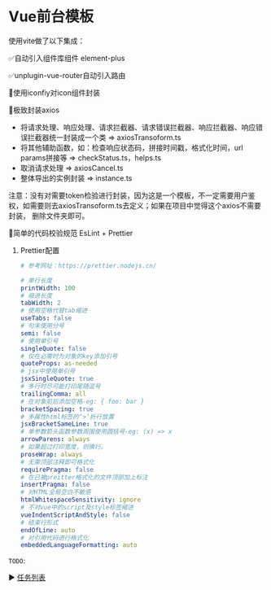 # Vue前台模板

使用vite做了以下集成：

✅自动引入组件库组件 element-plus

✅unplugin-vue-router自动引入路由

🔨使用iconfiy对icon组件封装

🔨极致封装axios

* 将请求处理、响应处理、请求拦截器、请求错误拦截器、响应拦截器、响应错误拦截器统一封装成一个类 => axiosTransoform.ts
* 将其他辅助函数，如：检查响应状态码，拼接时间戳，格式化时间，url params拼接等 => checkStatus.ts，helps.ts
* 取消请求处理 => axiosCancel.ts
* 整体导出的实例封装 => instance.ts

​	注意：没有对需要token检验进行封装，因为这是一个模板，不一定需要用户鉴权，如需要则去axiosTransoform.ts去定义；如果在项目中觉得这个axios不需要封装，	删除文件夹即可。

🔨简单的代码校验规范 EsLint + Prettier

1. Prettier配置

   ```yaml
   # 参考网址：https://prettier.nodejs.cn/
   
   # 单行长度
   printWidth: 100
   # 缩进长度
   tabWidth: 2
   # 使用空格代替tab缩进
   useTabs: false
   # 句末使用分号
   semi: false
   # 使用单引号
   singleQuote: false
   # 仅在必需时为对象的key添加引号
   quoteProps: as-needed
   # jsx中使用单引号
   jsxSingleQuote: true
   # 多行时尽可能打印尾随逗号
   trailingComma: all
   # 在对象前后添加空格-eg: { foo: bar }
   bracketSpacing: true
   # 多属性html标签的‘>’折行放置
   jsxBracketSameLine: true
   # 单参数箭头函数参数周围使用圆括号-eg: (x) => x
   arrowParens: always
   # 如果超过打印宽度，则换行。
   proseWrap: always
   # 无需顶部注释即可格式化
   requirePragma: false
   # 在已被preitter格式化的文件顶部加上标注
   insertPragma: false
   # 对HTML全局空白不敏感
   htmlWhitespaceSensitivity: ignore
   # 不对vue中的script及style标签缩进
   vueIndentScriptAndStyle: false
   # 结束行形式
   endOfLine: auto
   # 对引用代码进行格式化
   embeddedLanguageFormatting: auto
   ```

`TODO`:

▶️ [任务列表](https://o0ke9xr7eb.feishu.cn/sheets/JEifsQ7TNh9yR8tlahfcaafNnfd?from=from_copylink)
